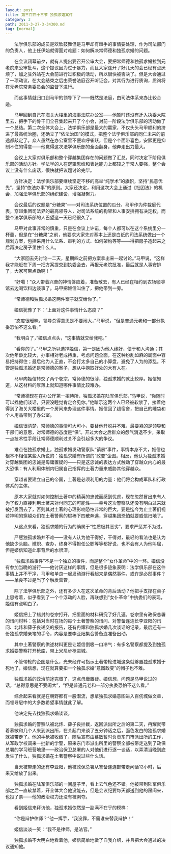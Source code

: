 ```yaml
---
layout: post
title: 第三百四十三节 独孤求婚案件
category: 3
path: 2011-3-27-3-34300.md
tag: [normal]
---
```


　　法学俱乐部的成员是欢欣鼓舞但是马甲却有棘手的事情要处理，作为司法部门的负责人，他上任伊始就得面对难题：如何解决常师德和独孤求婚的问题。

　　在会议闭幕前夕，就有人提出要召开公审大会，要把常师德和独孤求婚拉到元老院来公审批斗，这个提议因为过于暴力，而且大家连开了好几天的会已经有点厌烦了，加之驻外站在大会前进行过积极的活动，所以很快被否决了。但是大会通过了一项动议，在大会结束之后由荣誉法庭召开听证会，对其行为进行质询，质询将在元老院常务委员会的监督下进行。

　　而这事情就归口到马甲的领导下了——既然是法庭，由司法体系来办比较合适。

　　马甲回到自己在海关大楼里的海事法院办公室——他暂时还没有迁入执委大院里去，把手下的骨干们全召集起来开了个小会，对前一阶段法学俱乐部的活动做了一个总结。第二次全体大会上，法学俱乐部是最大的赢家，不仅头头马甲顺利的挤进了最高统治圈，还确立了“依法治国”的模式，把整个法学俱乐部的同仁未来的前途都敲定了。众人虽然在办公室里不便欢呼雀跃，但是个个面带喜色，安熙更是抑制不住的得意——他觉得这次法学俱乐部的全面翻身，他奔走出力最大。

　　会议上大家对俱乐部和整个穿越集团存在的问题做了汇总，同时决定下阶段俱乐部的活动方针。学法学的人在逻辑思维和表达能力上都较之于常人要强，整个会议上没有什么废话，很快就把议题讨论完毕。

　　方针决定：法学俱乐部要继续坚定不移的高举“纯学术”的旗帜，坚持“民意优先”，坚持“依法办事”的原则。大家还决定，利用这次大会上通过《社团法》的机会，加强法学俱乐部的组织建设，增强凝聚力。

　　会议最后的议题是“分糖果”——对司法系统位置的瓜分。马甲作为仲裁庭代表，穿越集团司法界的最高领导人，对司法系统的构架和人事安排拥有决定权，而整个法学俱乐部的人巴望这一天已经很久了。

　　马甲对此事非常的慎重，只是在会议上许诺，每个人都可以在这个系统里分一杯羹，但是在“分糖果”之前，他要求大家先对基本上还是白纸的司法系统做出一个规划方案，包括采用什么法系、审判的方式、如何架构等等——得把房子造起来之后再决定房子里住什么人。

　　“大家回去先讨论一二天，星期四之前把方案拿出来一起讨论。”马甲说，“这样我才能赶在下周一把方案提交到执委会去，再报元老院批准，最后就是人事安排了，大家可带点劲啊！”

　　“好嘞！”众人带着兴奋的神情答应着，准备散去，有人已经在相约到农场咖啡馆去边喝饮料边谈事了。马甲把姬信叫住了，把他带到一旁。

　　“常师德和独孤求婚这两件案子就交给你了。”

　　姬信犹豫了下：“上面对这件事情什么态度？”

　　“态度很暧昧，领导总得意思是不要闹大，”马甲说，“但是普通元老和一部分执委恐怕不这么看。”

　　“我明白了，”姬信点点头，“这事情就交给我吧。”

　　“看你的了。”马甲之所以选择姬信，第一是因为他人缘好，便于和人沟通；其次他年龄比较大，办事相对老成持重，考虑问题全面，在这种纷乱如麻的局面中容易把持得住；最后他为人正直，不会打太多自己的小算盘，避免了人为的添乱。不管是独孤求婚还是常师德的案子，想从中捞取好处的大有人在。

　　马甲向姬信转交了两个卷宗，常师德的很薄，独孤求婚的就比较厚。姬信知道，从这材料的厚薄上就知道哪件事情比较难办。

　　“常师德现在在办公厅第一招待所，独孤求婚在陆军俱乐部，”马甲说，“你随时可以找他们谈话，只要没睡觉肯定会见你。”他暗示这两个人已经被软禁了，接着他得到了海关大楼里的一个房间来办理这件事情。姬信回了趟宿舍，把自己的睡袋和个人用品带到了办公室。

　　姬信很清楚，常师德的事情可大可小，要替他开脱并不难，最要紧的是领导和干部们的意思，对常师德的态度是“保”。开过大会之后群众的怨气消退不少，采取一点技术性手段让常师德顺利过关不会引起多大的争议。

　　难点在独孤求婚上，独孤求婚发动警察队“镇暴”事件，事情本身不大，姬信也根本不相信某些人所说的：独孤求婚有所谓的“政变”企图。相反，他认为独孤求婚对穿越集团的忠诚是毋庸置疑的——只是这忠诚的表达方式触动了穿越众内心的最大恐惧：有人利用体制内归属自己指挥的土著力量来威胁其他穿越众。

　　穿越者要建立自己的帝国，土著是必须利用的力量：他们将会构成军队和行政体系的主体。

　　原本大家就对如何控制土著中的精英的忠诚而感到忧虑，现在忽然冒出来有人为了权力直接利用土著来对付同志的可能性——幸亏这次警察队还没有明白过来就被打发回去了，否则其对土著的心理影响恐怕非常的巨大，要是迄今为止土著们视若神明的穿越众们在土著警察的棍棒下四散奔逃，穿越集团恐怕就要威信扫地了。

　　从这点来看，独孤求婚的行为的确属于“性质极其恶劣”，要求严惩并不为过。

　　严惩独孤求婚并不难——没有人认为他干得好，干得对，最轻的看法也是认为他缺少头脑。撤职、查办，终身不得担任公职等等都好说，也不会有人为他叫屈，但是姬信知道此事背后的水很深。

　　“独孤求婚事件”不是一个独立的事件，而是整个“女仆革命”中的一环。姬信没有参加当晚的游行——他讨厌这样的事情，但是很多迹象表明：法学俱乐部在这件事情上并不干净，马甲和单良一起发动游行看起来是偶然事件，或许是必然事件？——单良不过是当了个触发雷管。

　　除了法学俱乐部之外，还有多少人在这次革命的背后活动？他把手支撑在桌子上思考着，似乎看到了一个个浮动的人脸，再联想到“女仆革命”中执委们的表现，姬信有点明白了。

　　姬信把上了蜡封的卷宗打开，把里面的材料研究了好几遍。卷宗里有政保总署的讯问材料：包括对当时在场的每个土著警察的讯问、对警备连连长李亚阳的讯问、北炜和薛子良递交的报告，还有冉耀和独孤求婚几次谈话的记录，最后还有一份独孤求婚亲笔的手令，内容是要李亚阳集合警备连准备出动。

　　其中土著警察的供述材料更是让姬信倒吸一口冷气：有多名警察都提及到独孤求婚要警察打开枪库，带上米尼步枪进城。

　　不管带枪的企图是什么，光未经许可指示土著带枪进城这条就够置独孤求婚于死地了，姬信想，现在就算要扣一个独孤求婚“意图政变”的帽子也不难。

　　独孤求婚的政治前途完蛋了，这点毋庸置疑。姬信想，问题是马甲说过的话，“总得意思是不要闹大”，“但是普通元老和一部分执委恐怕不这么看。”

　　综合起来看就是在朝野都有一股潜流，想拿独孤求婚意图进入百仞城做文章，而领导层中的大多数希望事情就此了解。

　　他决定先去找独孤求婚谈谈。

　　独孤求婚的警察队被北炜、薛子良拦截，返回派出所之后的第二天，冉耀就带着慕敏和几个人来到派出所，在关起门来谈了五分钟话之后，面色发白的独孤求婚就被带走了。他的手枪被收缴了，随后宣布由慕敏暂时负责东门市派出所的工作，从军政学校调来一批新的学警，原来东门市派出所里的警察全部被带走送到了政保总署的学习班营地里——政治保卫总署的人对他们进行逐一谈话，以弄清当晚到底发生了什么，独孤求婚在土著警察中说过些什么话。

　　当天被带走的还有李亚阳，他被政保总署从警备连连部带走问话12小时，后来又给放了出来。

　　独孤求婚在陆军俱乐部的一间屋子里，看上去气色还不错。他被带到陆军俱乐部之后一直软禁着，开全体大会他没能去，但是会议纪要每天都送到他的房间来，也投了票——他的政治权力还没有被剥夺。

　　看到姬信来拜访他，独孤求婚依然是一副满不在乎的模样：

　　“你是辩护律师？”他一挥手，“我没罪，不需谁来替我辩护！”

　　姬信淡淡一笑：“我不是律师，是法官。”

　　独孤求婚不大明白地看着他，姬信简单地做了自我介绍，并且把大会通过的决议通知他。
